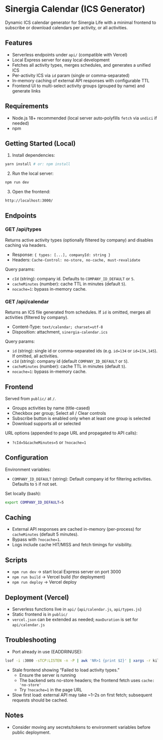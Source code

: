 # Sinergia Calendar (ICS Generator)

Dynamic ICS calendar generator for Sinergia Life with a minimal frontend to subscribe or download calendars per activity, or all activities.

## Features
- Serverless endpoints under `api/` (compatible with Vercel)
- Local Express server for easy local development
- Fetches all activity types, merges schedules, and generates a unified ICS
- Per-activity ICS via `id` param (single or comma-separated)
- In-memory caching of external API responses with configurable TTL
- Frontend UI to multi-select activity groups (grouped by name) and generate links

## Requirements
- Node.js 18+ recommended (local server auto-polyfills `fetch` via `undici` if needed)
- npm

## Getting Started (Local)
1. Install dependencies:
```bash
yarn install # or: npm install
```
2. Run the local server:
```bash
npm run dev
```
3. Open the frontend:
```text
http://localhost:3000/
```

## Endpoints
### GET /api/types
Returns active activity types (optionally filtered by company) and disables caching via headers.
- Response: `{ types: [...], companyId: string }`
- Headers: `Cache-Control: no-store, no-cache, must-revalidate`

Query params:
- `cId` (string): company id. Defaults to `COMPANY_ID_DEFAULT` or `5`.
- `cacheMinutes` (number): cache TTL in minutes (default `5`).
- `nocache=1`: bypass in-memory cache.

### GET /api/calendar
Returns an ICS file generated from schedules. If `id` is omitted, merges all activities (filtered by company).
- Content-Type: `text/calendar; charset=utf-8`
- Disposition: attachment, `sinergia-calendar.ics`

Query params:
- `id` (string): single id or comma-separated ids (e.g. `id=134` or `id=134,145`). If omitted, all activities.
- `cId` (string): company id (default `COMPANY_ID_DEFAULT` or `5`).
- `cacheMinutes` (number): cache TTL in minutes (default `5`).
- `nocache=1`: bypass in-memory cache.

## Frontend
Served from `public/` at `/`.
- Groups activities by name (title-cased)
- Checkbox per group; Select all / Clear controls
- Subscribe button is enabled only when at least one group is selected
- Download supports all or selected

URL options (appended to page URL and propagated to API calls):
- `?cId=5&cacheMinutes=5` or `?nocache=1`

## Configuration
Environment variables:
- `COMPANY_ID_DEFAULT` (string): Default company id for filtering activities. Defaults to `5` if not set.

Set locally (bash):
```bash
export COMPANY_ID_DEFAULT=5
```

## Caching
- External API responses are cached in-memory (per-process) for `cacheMinutes` (default 5 minutes).
- Bypass with `?nocache=1`.
- Logs include cache HIT/MISS and fetch timings for visibility.

## Scripts
- `npm run dev` → start local Express server on port 3000
- `npm run build` → Vercel build (for deployment)
- `npm run deploy` → Vercel deploy

## Deployment (Vercel)
- Serverless functions live in `api/` (`api/calendar.js`, `api/types.js`)
- Static frontend is in `public/`
- `vercel.json` can be extended as needed; `maxDuration` is set for `api/calendar.js`

## Troubleshooting
- Port already in use (EADDRINUSE):
```bash
lsof -i :3000 -sTCP:LISTEN -n -P | awk 'NR>1 {print $2}' | xargs -r kill -9
```
- Stale frontend showing “Failed to load activity types.”
  - Ensure the server is running
  - The backend sets no-store headers; the frontend fetch uses `cache: 'no-store'`
  - Try `?nocache=1` in the page URL
- Slow first load: external API may take ~1–2s on first fetch; subsequent requests should be cached.

## Notes
- Consider moving any secrets/tokens to environment variables before public deployment.

